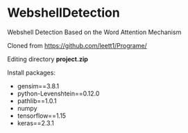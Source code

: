 # WebshellDetection
Webshell Detection Based on the Word Attention Mechanism

Cloned from https://github.com/leett1/Programe/

Editing directory  **project.zip**

Install packages:

- gensim==3.8.1
- python-Levenshtein==0.12.0
- pathlib==1.0.1
- numpy
- tensorflow==1.15
- keras==2.3.1

